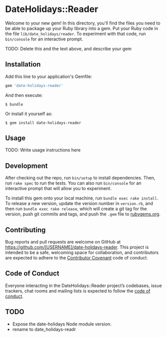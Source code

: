 # DateHolidays::Reader

Welcome to your new gem! In this directory, you'll find the files you need to be able to package up your Ruby library into a gem. Put your Ruby code in the file `lib/date_holidays/reader`. To experiment with that code, run `bin/console` for an interactive prompt.

TODO: Delete this and the text above, and describe your gem

## Installation

Add this line to your application's Gemfile:

```ruby
gem 'date-holidays-reader'
```

And then execute:

    $ bundle

Or install it yourself as:

    $ gem install date-holidays-reader

## Usage

TODO: Write usage instructions here

## Development

After checking out the repo, run `bin/setup` to install dependencies. Then, run `rake spec` to run the tests. You can also run `bin/console` for an interactive prompt that will allow you to experiment.

To install this gem onto your local machine, run `bundle exec rake install`. To release a new version, update the version number in `version.rb`, and then run `bundle exec rake release`, which will create a git tag for the version, push git commits and tags, and push the `.gem` file to [rubygems.org](https://rubygems.org).

## Contributing

Bug reports and pull requests are welcome on GitHub at https://github.com/[USERNAME]/date-holidays-reader. This project is intended to be a safe, welcoming space for collaboration, and contributors are expected to adhere to the [Contributor Covenant](http://contributor-covenant.org) code of conduct.

## Code of Conduct

Everyone interacting in the DateHolidays::Reader project’s codebases, issue trackers, chat rooms and mailing lists is expected to follow the [code of conduct](https://github.com/[USERNAME]/date-holidays-reader/blob/master/CODE_OF_CONDUCT.md).

## TODO

* Expose the date-holidays Node module version.
* rename to date_holidays-readr
